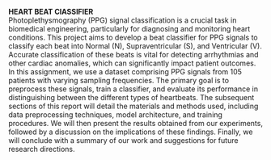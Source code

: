 **HEART BEAT ClASSIFIER** <br>
Photoplethysmography (PPG) signal classification is a
crucial task in biomedical engineering, particularly for
diagnosing and monitoring heart conditions. This project
aims to develop a beat classifier for PPG signals to classify
each beat into Normal (N), Supraventricular (S), and
Ventricular (V). Accurate classification of these beats is
vital for detecting arrhythmias and other cardiac anomalies,
which can significantly impact patient outcomes.
In this assignment, we use a dataset comprising PPG
signals from 105 patients with varying sampling
frequencies. The primary goal is to preprocess these
signals, train a classifier, and evaluate its performance in
distinguishing between the different types of heartbeats.
The subsequent sections of this report will detail the
materials and methods used, including data preprocessing
techniques, model architecture, and training procedures.
We will then present the results obtained from our
experiments, followed by a discussion on the implications
of these findings. Finally, we will conclude with a
summary of our work and suggestions for future research
directions.
